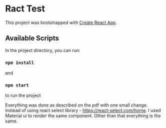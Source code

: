 # Ract Test
This project was bootstrapped with [Create React App](https://github.com/facebook/create-react-app).

## Available Scripts

In the project directory, you can run:

### `npm install`

and

### `npm start`

to run the project

Everything was done as described on the pdf with one small change.
Instead of using react select library - https://react-select.com/home.
I used Material ui to render the same component. Other than that everything is the same.